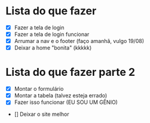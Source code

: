 # Lista do que fazer 

- [x] Fazer a tela de login
- [x] Fazer a tela de login funcionar
- [x] Arrumar a nav e o footer (faço amanhã, vulgo 19/08)
- [x] Deixar a home "bonita" (kkkkk)

# Lista do que fazer parte 2

- [x] Montar o formulário
- [x] Montar a tabela (talvez esteja errado)
- [x] Fazer isso funcionar (EU SOU UM GÊNIO)
- [] Deixar o site melhor

